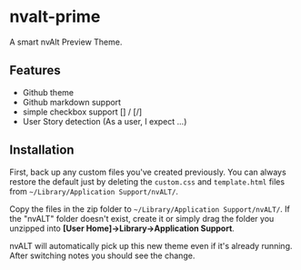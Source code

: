 # nvalt-prime

A smart nvAlt Preview Theme.

## Features

- Github theme
- Github markdown support
- simple checkbox support [] / [/]
- User Story detection (As a user, I expect ...)

## Installation

First, back up any custom files you've created previously. You can always restore the default just by deleting the `custom.css` and `template.html` files from `~/Library/Application Support/nvALT/`.

Copy the files in the zip folder to `~/Library/Application Support/nvALT/`. If the "nvALT" folder doesn't exist, create it or simply drag the folder you unzipped into **[User Home]→Library→Application Support**.

nvALT will automatically pick up this new theme even if it's already running. After switching notes you should see the change.
